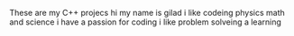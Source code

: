 These are my C++ projecs 
hi my name is gilad
i like codeing physics math and science
i have a passion for coding i like problem solveing a learning
